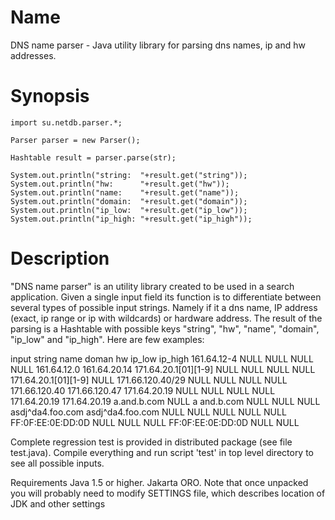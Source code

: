 Name
====

DNS name parser - Java utility library for parsing dns names, ip and hw addresses.

Synopsis
========

    import su.netdb.parser.*;

    Parser parser = new Parser();

    Hashtable result = parser.parse(str);

    System.out.println("string:  "+result.get("string"));
    System.out.println("hw:      "+result.get("hw"));
    System.out.println("name:    "+result.get("name"));
    System.out.println("domain:  "+result.get("domain"));
    System.out.println("ip_low:  "+result.get("ip_low"));
    System.out.println("ip_high: "+result.get("ip_high"));

Description
===========

"DNS name parser" is an utility library created to be used in a search application. Given a single input field its 
function is to differentiate between several types of possible input strings. Namely if it a dns name, IP address 
(exact, ip range or ip with wildcards) or hardware address. The result of the parsing is a Hashtable with possible 
keys "string", "hw", "name", "domain", "ip_low" and "ip_high". Here are few examples:

input                string           name    doman     hw                ip_low               ip_high
161.64.12-4          NULL             NULL    NULL      NULL              161.64.12.0          161.64.20.14
171.64.20.1[01][1-9] NULL             NULL    NULL      NULL              171.64.20.1[01][1-9] NULL
171.66.120.40/29     NULL             NULL    NULL      NULL              171.66.120.40        171.66.120.47
171.64.20.19         NULL             NULL    NULL      NULL              171.64.20.19         171.64.20.19
a.and.b.com          NULL             a       and.b.com NULL              NULL                 NULL
asdj^da4.foo.com     asdj^da4.foo.com NULL    NULL      NULL              NULL                 NULL
FF:0F:EE:0E:DD:0D    NULL             NULL    NULL      FF:0F:EE:0E:DD:0D NULL                 NULL

Complete regression test is provided in distributed package (see file test.java). Compile everything and run script 'test' in top level directory to see all possible inputs.

Requirements
Java 1.5 or higher.
Jakarta ORO.
Note that once unpacked you will probably need to modify SETTINGS file, which describes location of JDK and other settings
